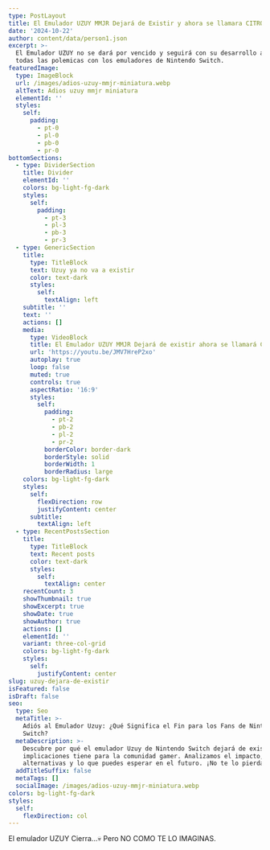 ```yaml
---
type: PostLayout
title: El Emulador UZUY MMJR Dejará de Existir y ahora se llamara CITRÓN
date: '2024-10-22'
author: content/data/person1.json
excerpt: >-
  El Emulador UZUY no se dará por vencido y seguirá con su desarrollo a pesar de
  todas las polemicas con los emuladores de Nintendo Switch.
featuredImage:
  type: ImageBlock
  url: /images/adios-uzuy-mmjr-miniatura.webp
  altText: Adios uzuy mmjr miniatura
  elementId: ''
  styles:
    self:
      padding:
        - pt-0
        - pl-0
        - pb-0
        - pr-0
bottomSections:
  - type: DividerSection
    title: Divider
    elementId: ''
    colors: bg-light-fg-dark
    styles:
      self:
        padding:
          - pt-3
          - pl-3
          - pb-3
          - pr-3
  - type: GenericSection
    title:
      type: TitleBlock
      text: Uzuy ya no va a existir
      color: text-dark
      styles:
        self:
          textAlign: left
    subtitle: ''
    text: ''
    actions: []
    media:
      type: VideoBlock
      title: El Emulador UZUY MMJR Dejará de existir ahora se llamará CITRON
      url: 'https://youtu.be/JMV7HreP2xo'
      autoplay: true
      loop: false
      muted: true
      controls: true
      aspectRatio: '16:9'
      styles:
        self:
          padding:
            - pt-2
            - pb-2
            - pl-2
            - pr-2
          borderColor: border-dark
          borderStyle: solid
          borderWidth: 1
          borderRadius: large
    colors: bg-light-fg-dark
    styles:
      self:
        flexDirection: row
        justifyContent: center
      subtitle:
        textAlign: left
  - type: RecentPostsSection
    title:
      type: TitleBlock
      text: Recent posts
      color: text-dark
      styles:
        self:
          textAlign: center
    recentCount: 3
    showThumbnail: true
    showExcerpt: true
    showDate: true
    showAuthor: true
    actions: []
    elementId: ''
    variant: three-col-grid
    colors: bg-light-fg-dark
    styles:
      self:
        justifyContent: center
slug: uzuy-dejara-de-existir
isFeatured: false
isDraft: false
seo:
  type: Seo
  metaTitle: >-
    Adiós al Emulador Uzuy: ¿Qué Significa el Fin para los Fans de Nintendo
    Switch?
  metaDescription: >-
    Descubre por qué el emulador Uzuy de Nintendo Switch dejará de existir y qué
    implicaciones tiene para la comunidad gamer. Analizamos el impacto,
    alternativas y lo que puedes esperar en el futuro. ¡No te lo pierdas!
  addTitleSuffix: false
  metaTags: []
  socialImage: /images/adios-uzuy-mmjr-miniatura.webp
colors: bg-light-fg-dark
styles:
  self:
    flexDirection: col
---
```

El emulador UZUY Cierra...💀 Pero NO COMO TE LO IMAGINAS.
